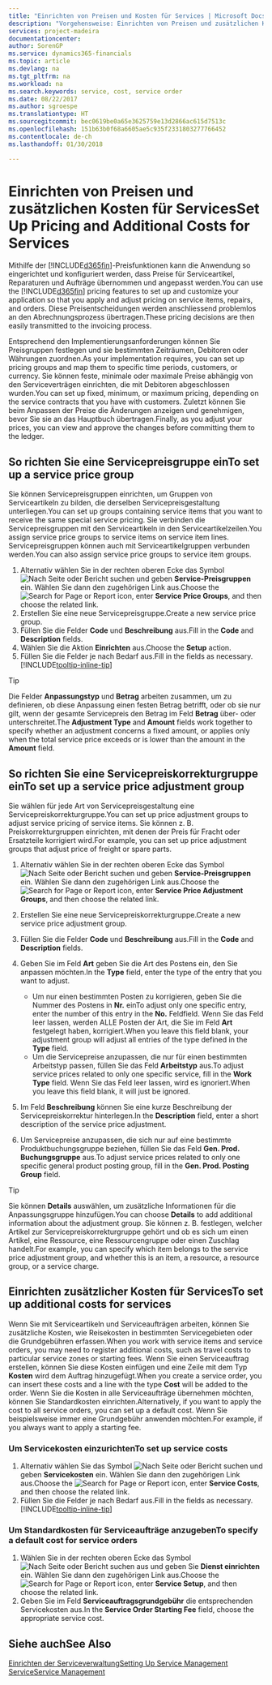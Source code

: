 ```yaml
---
title: "Einrichten von Preisen und Kosten für Services | Microsoft Docs"
description: "Vorgehensweise: Einrichten von Preisen und zusätzlichen Kosten für Services."
services: project-madeira
documentationcenter: 
author: SorenGP
ms.service: dynamics365-financials
ms.topic: article
ms.devlang: na
ms.tgt_pltfrm: na
ms.workload: na
ms.search.keywords: service, cost, service order
ms.date: 08/22/2017
ms.author: sgroespe
ms.translationtype: HT
ms.sourcegitcommit: bec0619be0a65e3625759e13d2866ac615d7513c
ms.openlocfilehash: 151b63b0f68a6605ae5c935f2331803277766452
ms.contentlocale: de-ch
ms.lasthandoff: 01/30/2018

---
```


# <a name="set-up-pricing-and-additional-costs-for-services"></a><span data-ttu-id="1a1e6-103">Einrichten von Preisen und zusätzlichen Kosten für Services</span><span class="sxs-lookup"><span data-stu-id="1a1e6-103">Set Up Pricing and Additional Costs for Services</span></span>
<span data-ttu-id="1a1e6-104">Mithilfe der [!INCLUDE[d365fin](includes/d365fin_md.md)]-Preisfunktionen kann die Anwendung so eingerichtet und konfiguriert werden, dass Preise für Serviceartikel, Reparaturen und Aufträge übernommen und angepasst werden.</span><span class="sxs-lookup"><span data-stu-id="1a1e6-104">You can use the [!INCLUDE[d365fin](includes/d365fin_md.md)] pricing features to set up and customize your application so that you apply and adjust pricing on service items, repairs, and orders.</span></span> <span data-ttu-id="1a1e6-105">Diese Preisentscheidungen werden anschliessend problemlos an den Abrechnungsprozess übertragen.</span><span class="sxs-lookup"><span data-stu-id="1a1e6-105">These pricing decisions are then easily transmitted to the invoicing process.</span></span>  
  
<span data-ttu-id="1a1e6-106">Entsprechend den Implementierungsanforderungen können Sie Preisgruppen festlegen und sie bestimmten Zeiträumen, Debitoren oder Währungen zuordnen.</span><span class="sxs-lookup"><span data-stu-id="1a1e6-106">As your implementation requires, you can set up pricing groups and map them to specific time periods, customers, or currency.</span></span> <span data-ttu-id="1a1e6-107">Sie können feste, minimale oder maximale Preise abhängig von den Serviceverträgen einrichten, die mit Debitoren abgeschlossen wurden.</span><span class="sxs-lookup"><span data-stu-id="1a1e6-107">You can set up fixed, minimum, or maximum pricing, depending on the service contracts that you have with customers.</span></span> <span data-ttu-id="1a1e6-108">Zuletzt können Sie beim Anpassen der Preise die Änderungen anzeigen und genehmigen, bevor Sie sie an das Hauptbuch übertragen.</span><span class="sxs-lookup"><span data-stu-id="1a1e6-108">Finally, as you adjust your prices, you can view and approve the changes before committing them to the ledger.</span></span>  

## <a name="to-set-up-a-service-price-group"></a><span data-ttu-id="1a1e6-109">So richten Sie eine Servicepreisgruppe ein</span><span class="sxs-lookup"><span data-stu-id="1a1e6-109">To set up a service price group</span></span>
<span data-ttu-id="1a1e6-110">Sie können Servicepreisgruppen einrichten, um Gruppen von Serviceartikeln zu bilden, die derselben Servicepreisgestaltung unterliegen.</span><span class="sxs-lookup"><span data-stu-id="1a1e6-110">You can set up groups containing service items that you want to receive the same special service pricing.</span></span> <span data-ttu-id="1a1e6-111">Sie verbinden die Servicepreisgruppen mit den Serviceartikeln in den Serviceartikelzeilen.</span><span class="sxs-lookup"><span data-stu-id="1a1e6-111">You assign service price groups to service items on service item lines.</span></span> <span data-ttu-id="1a1e6-112">Servicepreisgruppen können auch mit Serviceartikelgruppen verbunden werden.</span><span class="sxs-lookup"><span data-stu-id="1a1e6-112">You can also assign service price groups to service item groups.</span></span>  

1. <span data-ttu-id="1a1e6-113">Alternativ wählen Sie in der rechten oberen Ecke das Symbol ![Nach Seite oder Bericht suchen](media/ui-search/search_small.png "Nach Seite oder Bericht suchen") und geben **Service-Preisgruppen** ein. Wählen Sie dann den zugehörigen Link aus.</span><span class="sxs-lookup"><span data-stu-id="1a1e6-113">Choose the ![Search for Page or Report](media/ui-search/search_small.png "Search for Page or Report icon") icon, enter **Service Price Groups**, and then choose the related link.</span></span>  
2. <span data-ttu-id="1a1e6-114">Erstellen Sie eine neue Servicepreisgruppe.</span><span class="sxs-lookup"><span data-stu-id="1a1e6-114">Create a new service price group.</span></span>  
3. <span data-ttu-id="1a1e6-115">Füllen Sie die Felder **Code** und **Beschreibung** aus.</span><span class="sxs-lookup"><span data-stu-id="1a1e6-115">Fill in the **Code** and **Description** fields.</span></span>  
4. <span data-ttu-id="1a1e6-116">Wählen Sie die Aktion **Einrichten** aus.</span><span class="sxs-lookup"><span data-stu-id="1a1e6-116">Choose the **Setup** action.</span></span>  
2. <span data-ttu-id="1a1e6-117">Füllen Sie die Felder je nach Bedarf aus.</span><span class="sxs-lookup"><span data-stu-id="1a1e6-117">Fill in the fields as necessary.</span></span> [!INCLUDE[tooltip-inline-tip](includes/tooltip-inline-tip_md.md)]  

 > [!Tip]
 > <span data-ttu-id="1a1e6-118">Die Felder **Anpassungstyp** und **Betrag** arbeiten zusammen, um zu definieren, ob diese Anpassung einen festen Betrag betrifft, oder ob sie nur gilt, wenn der gesamte Servicepreis den Betrag im Feld **Betrag** über- oder unterschreitet.</span><span class="sxs-lookup"><span data-stu-id="1a1e6-118">The **Adjustment Type** and **Amount** fields work together to specify whether an adjustment concerns a fixed amount, or applies only when the total service price exceeds or is lower than the amount in the **Amount** field.</span></span>  

## <a name="to-set-up-a-service-price-adjustment-group"></a><span data-ttu-id="1a1e6-119">So richten Sie eine Servicepreiskorrekturgruppe ein</span><span class="sxs-lookup"><span data-stu-id="1a1e6-119">To set up a service price adjustment group</span></span>  
<span data-ttu-id="1a1e6-120">Sie wählen für jede Art von Servicepreisgestaltung eine Servicepreiskorrekturgruppe.</span><span class="sxs-lookup"><span data-stu-id="1a1e6-120">You can set up price adjustment groups to adjust service pricing of service items.</span></span> <span data-ttu-id="1a1e6-121">Sie können z. B. Preiskorrekturgruppen einrichten, mit denen der Preis für Fracht oder Ersatzteile korrigiert wird.</span><span class="sxs-lookup"><span data-stu-id="1a1e6-121">For example, you can set up price adjustment groups that adjust price of freight or spare parts.</span></span>  
  
1. <span data-ttu-id="1a1e6-122">Alternativ wählen Sie in der rechten oberen Ecke das Symbol ![Nach Seite oder Bericht suchen](media/ui-search/search_small.png "Nach Seite oder Bericht suchen") und geben **Service-Preisgruppen** ein. Wählen Sie dann den zugehörigen Link aus.</span><span class="sxs-lookup"><span data-stu-id="1a1e6-122">Choose the ![Search for Page or Report](media/ui-search/search_small.png "Search for Page or Report icon") icon, enter **Service Price Adjustment Groups**, and then choose the related link.</span></span>  
2. <span data-ttu-id="1a1e6-123">Erstellen Sie eine neue Servicepreiskorrekturgruppe.</span><span class="sxs-lookup"><span data-stu-id="1a1e6-123">Create a new service price adjustment group.</span></span>  
3. <span data-ttu-id="1a1e6-124">Füllen Sie die Felder **Code** und **Beschreibung** aus.</span><span class="sxs-lookup"><span data-stu-id="1a1e6-124">Fill in the **Code** and **Description** fields.</span></span>  
4. <span data-ttu-id="1a1e6-125">Geben Sie im Feld **Art** geben Sie die Art des Postens ein, den Sie anpassen möchten.</span><span class="sxs-lookup"><span data-stu-id="1a1e6-125">In the **Type** field, enter the type of the entry that you want to adjust.</span></span>  
  
    * <span data-ttu-id="1a1e6-126">Um nur einen bestimmten Posten zu korrigieren, geben Sie die Nummer des Postens in **Nr.** ein</span><span class="sxs-lookup"><span data-stu-id="1a1e6-126">To adjust only one specific entry, enter the number of this entry in the **No.**</span></span> <span data-ttu-id="1a1e6-127">Feld</span><span class="sxs-lookup"><span data-stu-id="1a1e6-127">field.</span></span> <span data-ttu-id="1a1e6-128">Wenn Sie das Feld leer lassen, werden ALLE Posten der Art, die Sie im Feld **Art** festgelegt haben, korrigiert.</span><span class="sxs-lookup"><span data-stu-id="1a1e6-128">When you leave this field blank, your adjustment group will adjust all entries of the type defined in the **Type** field.</span></span>  
    * <span data-ttu-id="1a1e6-129">Um die Servicepreise anzupassen, die nur für einen bestimmten Arbeitstyp passen, füllen Sie das Feld **Arbeitstyp** aus.</span><span class="sxs-lookup"><span data-stu-id="1a1e6-129">To adjust service prices related to only one specific service, fill in the **Work Type** field.</span></span> <span data-ttu-id="1a1e6-130">Wenn Sie das Feld leer lassen, wird es ignoriert.</span><span class="sxs-lookup"><span data-stu-id="1a1e6-130">When you leave this field blank, it will just be ignored.</span></span>  
  
5. <span data-ttu-id="1a1e6-131">Im Feld **Beschreibung** können Sie eine kurze Beschreibung der Servicepreiskorrektur hinterlegen.</span><span class="sxs-lookup"><span data-stu-id="1a1e6-131">In the **Description** field, enter a short description of the service price adjustment.</span></span>  
6. <span data-ttu-id="1a1e6-132">Um Servicepreise anzupassen, die sich nur auf eine bestimmte Produktbuchungsgruppe beziehen, füllen Sie das Feld **Gen. Prod. Buchungsgruppe** aus.</span><span class="sxs-lookup"><span data-stu-id="1a1e6-132">To adjust service prices related to only one specific general product posting group, fill in the **Gen. Prod. Posting Group** field.</span></span>

> [!Tip]
> <span data-ttu-id="1a1e6-133">Sie können **Details** auswählen, um zusätzliche Informationen für die Anpassungsgruppe hinzufügen.</span><span class="sxs-lookup"><span data-stu-id="1a1e6-133">You can choose **Details** to add additional information about the adjustment group.</span></span> <span data-ttu-id="1a1e6-134">Sie können z. B. festlegen, welcher Artikel zur Servicepreiskorrekturgruppe gehört und ob es sich um einen Artikel, eine Ressource, eine Ressourcengruppe oder einen Zuschlag handelt.</span><span class="sxs-lookup"><span data-stu-id="1a1e6-134">For example, you can specify which item belongs to the service price adjustment group, and whether this is an item, a resource, a resource group, or a service charge.</span></span>  

## <a name="to-set-up-additional-costs-for-services"></a><span data-ttu-id="1a1e6-135">Einrichten zusätzlicher Kosten für Services</span><span class="sxs-lookup"><span data-stu-id="1a1e6-135">To set up additional costs for services</span></span>
<span data-ttu-id="1a1e6-136">Wenn Sie mit Serviceartikeln und Serviceaufträgen arbeiten, können Sie zusätzliche Kosten, wie Reisekosten in bestimmten Servicegebieten oder die Grundgebühren erfassen.</span><span class="sxs-lookup"><span data-stu-id="1a1e6-136">When you work with service items and service orders, you may need to register additional costs, such as travel costs to particular service zones or starting fees.</span></span> <span data-ttu-id="1a1e6-137">Wenn Sie einen Serviceauftrag erstellen, können Sie diese Kosten einfügen und eine Zeile mit dem Typ **Kosten** wird dem Auftrag hinzugefügt.</span><span class="sxs-lookup"><span data-stu-id="1a1e6-137">When you create a service order, you can insert these costs and a line with the type **Cost** will be added to the order.</span></span> <span data-ttu-id="1a1e6-138">Wenn Sie die Kosten in alle Serviceaufträge übernehmen möchten, können Sie Standardkosten einrichten.</span><span class="sxs-lookup"><span data-stu-id="1a1e6-138">Alternatively, if you want to apply the cost to all service orders, you can set up a default cost.</span></span> <span data-ttu-id="1a1e6-139">Wenn Sie beispielsweise immer eine Grundgebühr anwenden möchten.</span><span class="sxs-lookup"><span data-stu-id="1a1e6-139">For example, if you always want to apply a starting fee.</span></span>
  
### <a name="to-set-up-service-costs"></a><span data-ttu-id="1a1e6-140">Um Servicekosten einzurichten</span><span class="sxs-lookup"><span data-stu-id="1a1e6-140">To set up service costs</span></span>
1. <span data-ttu-id="1a1e6-141">Alternativ wählen Sie das Symbol ![Nach Seite oder Bericht suchen](media/ui-search/search_small.png "Nach Seite oder Bericht suchen") und geben **Servicekosten** ein. Wählen Sie dann den zugehörigen Link aus.</span><span class="sxs-lookup"><span data-stu-id="1a1e6-141">Choose the ![Search for Page or Report](media/ui-search/search_small.png "Search for Page or Report icon") icon, enter **Service Costs**, and then choose the related link.</span></span> 
2. <span data-ttu-id="1a1e6-142">Füllen Sie die Felder je nach Bedarf aus.</span><span class="sxs-lookup"><span data-stu-id="1a1e6-142">Fill in the fields as necessary.</span></span> [!INCLUDE[tooltip-inline-tip](includes/tooltip-inline-tip_md.md)]  

### <a name="to-specify-a-default-cost-for-service-orders"></a><span data-ttu-id="1a1e6-143">Um Standardkosten für Serviceaufträge anzugeben</span><span class="sxs-lookup"><span data-stu-id="1a1e6-143">To specify a default cost for service orders</span></span>
1. <span data-ttu-id="1a1e6-144">Wählen Sie in der rechten oberen Ecke das Symbol ![Nach Seite oder Bericht suchen](media/ui-search/search_small.png "Nach Seite oder Bericht suchen") aus und geben Sie **Dienst einrichten** ein. Wählen Sie dann den zugehörigen Link aus.</span><span class="sxs-lookup"><span data-stu-id="1a1e6-144">Choose the ![Search for Page or Report](media/ui-search/search_small.png "Search for Page or Report icon") icon, enter **Service Setup**, and then choose the related link.</span></span> 
2. <span data-ttu-id="1a1e6-145">Geben Sie im Feld **Serviceauftragsgrundgebühr** die entsprechenden Servicekosten aus.</span><span class="sxs-lookup"><span data-stu-id="1a1e6-145">In the **Service Order Starting Fee** field, choose the appropriate service cost.</span></span>

## <a name="see-also"></a><span data-ttu-id="1a1e6-146">Siehe auch</span><span class="sxs-lookup"><span data-stu-id="1a1e6-146">See Also</span></span>
[<span data-ttu-id="1a1e6-147">Einrichten der Serviceverwaltung</span><span class="sxs-lookup"><span data-stu-id="1a1e6-147">Setting Up Service Management</span></span>](service-setup-service.md)  
[<span data-ttu-id="1a1e6-148">Service</span><span class="sxs-lookup"><span data-stu-id="1a1e6-148">Service Management</span></span>](service-service.md)  

